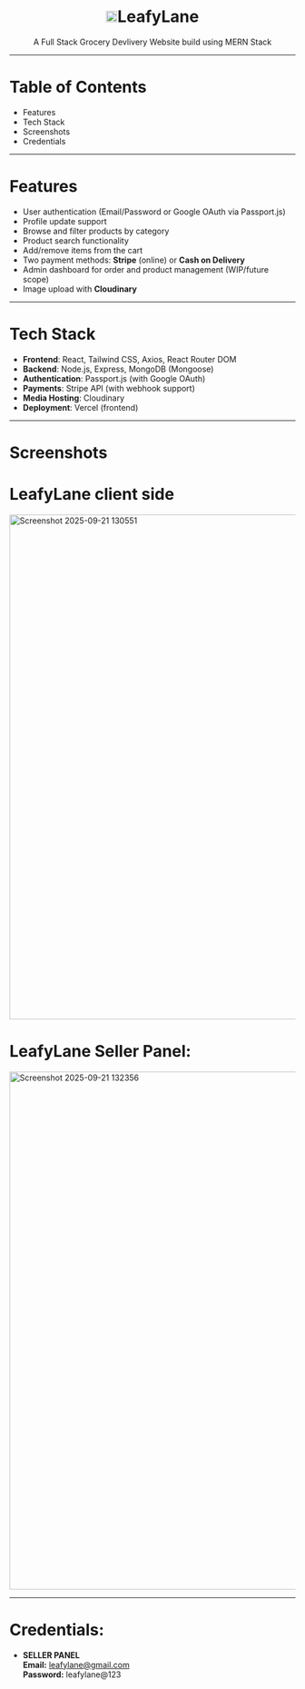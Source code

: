 <div align="center">
  <h1><img src="https://leafylane-client.vercel.app/favicon.png" width="20" height="20" alt=":LeafyLane Favicon">LeafyLane</h1>
  <p>
    A Full Stack Grocery Devlivery Website build using MERN Stack
  </p>
</div>

---

# Table of Contents

- Features
- Tech Stack
- Screenshots
- Credentials

---

# Features

- User authentication (Email/Password or Google OAuth via Passport.js)
- Profile update support
- Browse and filter products by category
- Product search functionality
- Add/remove items from the cart
- Two payment methods: **Stripe** (online) or **Cash on Delivery**
- Admin dashboard for order and product management (WIP/future scope)
- Image upload with **Cloudinary**

---

# Tech Stack

- **Frontend**: React, Tailwind CSS, Axios, React Router DOM
- **Backend**: Node.js, Express, MongoDB (Mongoose)
- **Authentication**: Passport.js (with Google OAuth)
- **Payments**: Stripe API (with webhook support)
- **Media Hosting**: Cloudinary
- **Deployment**: Vercel (frontend)

---

# Screenshots

# LeafyLane client side
<img width="1879" height="889" alt="Screenshot 2025-09-21 130551" src="https://github.com/user-attachments/assets/6458c295-5bfc-484e-9fae-b27da95aedba" />

# LeafyLane Seller Panel:
<img width="1875" height="912" alt="Screenshot 2025-09-21 132356" src="https://github.com/user-attachments/assets/a2523a17-4aaa-463e-8529-a13f82d0c1eb" />

---

# Credentials:

- **SELLER PANEL**  
**Email:** leafylane@gmail.com  
**Password:** leafylane@123


